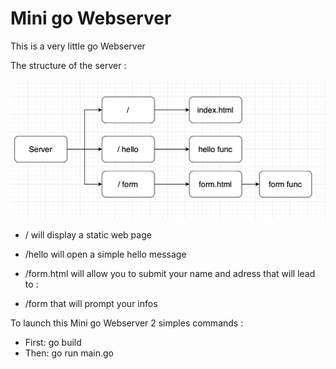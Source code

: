 # Mini go Webserver

This is a very little go Webserver 

The structure of the server :

![alt text](https://github.com/mbaurin/go-webserv/blob/main/img.png)

- / will display a static web page

- /hello will open a simple hello message

- /form.html will allow you to submit your name and adress that will lead to :

- /form that will prompt your infos

To launch this Mini go Webserver 2 simples commands :

- First: go build
- Then: go run main.go


